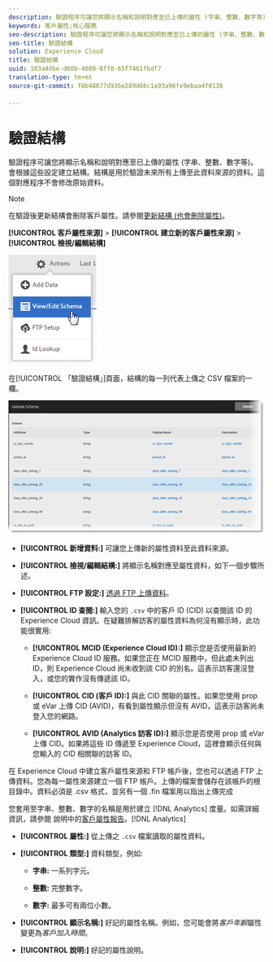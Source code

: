 ```yaml
---
description: 驗證程序可讓您將顯示名稱和說明對應至已上傳的屬性 (字串、整數、數字等)。會根據這些設定建立結構。結構是用於驗證未來所有上傳至此資料來源的資料。這個對應程序不會修改原始資料。
keywords: 客戶屬性;核心服務
seo-description: 驗證程序可讓您將顯示名稱和說明對應至已上傳的屬性 (字串、整數、數字等)。會根據這些設定建立結構。結構是用於驗證未來所有上傳至此資料來源的資料。這個對應程序不會修改原始資料。
seo-title: 驗證結構
solution: Experience Cloud
title: 驗證結構
uuid: 163a4dbe-d60b-4089-8ff8-65f7461fbdf7
translation-type: tm+mt
source-git-commit: f8b48077d936e289d66c1a93a96fe9ebaa4f0136

---
```



# 驗證結構

驗證程序可讓您將顯示名稱和說明對應至已上傳的屬性 (字串、整數、數字等)。會根據這些設定建立結構。結構是用於驗證未來所有上傳至此資料來源的資料。這個對應程序不會修改原始資料。


>[!NOTE]
>
>在驗證後更新結構會刪除客戶屬性。請參閱[更新結構 (也會刪除屬性)](../attributes/t-crs-usecase.md#task_6568898BB7C44A42ABFB86532B89063C)。


**[!UICONTROL 客戶屬性來源]** &gt; **[!UICONTROL 建立新的客戶屬性來源]** &gt; **[!UICONTROL 檢視/編輯結構]**

![](assets/view_edit_schema.png)

在[!UICONTROL 「驗證結構」]頁面，結構的每一列代表上傳之 CSV 檔案的一欄。

![](assets/06_crs_usecase.png)

* **[!UICONTROL 新增資料:]** 可讓您上傳新的屬性資料至此資料來源。

* **[!UICONTROL 檢視/編輯結構:]** 將顯示名稱對應至屬性資料，如下一個步驟所述。

* **[!UICONTROL FTP 設定:]** [透過 FTP 上傳資料](../attributes/t-upload-attributes-ftp.md#task_591C3B6733424718A62453D2F8ADF73B)。

* **[!UICONTROL ID 查閱:]** 輸入您的 `.csv` 中的客戶 ID (CID) 以查閱該 ID 的 Experience Cloud 資訊。在疑難排解訪客的屬性資料為何沒有顯示時，此功能很實用:

   * **[!UICONTROL MCID (Experience Cloud ID):]** 顯示您是否使用最新的 Experience Cloud ID 服務。如果您正在 MCID 服務中，但此處未列出 ID，則 Experience Cloud 尚未收到該 CID 的別名。這表示訪客還沒登入，或您的實作沒有傳遞該 ID。

   * **[!UICONTROL CID (客戶 ID):]** 與此 CID 關聯的屬性。如果您使用 prop 或 eVar 上傳 CID (AVID)，有看到屬性顯示但沒有 AVID，這表示訪客尚未登入您的網路。

   * **[!UICONTROL AVID (Analytics 訪客 ID):]** 顯示您是否使用 prop 或 eVar 上傳 CID。如果將這些 ID 傳遞至 Experience Cloud，這裡會顯示任何與您輸入的 CID 相關聯的訪客 ID。






在 Experience Cloud 中建立客戶屬性來源和 FTP 帳戶後，您也可以透過 FTP 上傳資料。您為每一屬性來源建立一個 FTP 帳戶。上傳的檔案會儲存在該帳戶的根目錄中。資料必須是 .csv 格式，並另有一個 .fin 檔案用以指出上傳完成

您套用至字串、整數、數字的名稱是用於建立 [!DNL Analytics] 度量。如需詳細資訊，請參閱 說明中的[客戶屬性報告](https://marketing.adobe.com/resources/help/en_US/reference/?f=reports_customer_attributes)。[!DNL Analytics]

* **[!UICONTROL 屬性:]** 從上傳之 `.csv` 檔案讀取的屬性資料。

* **[!UICONTROL 類型:]** 資料類型，例如:

   * **字串:** 一系列字元。

   * **整數:** 完整數字。

   * **數字:** 最多可有兩位小數。




* **[!UICONTROL 顯示名稱:]** 好記的屬性名稱。例如，您可能會將&#x200B;*客戶年齡*&#x200B;屬性變更為&#x200B;*客戶加入時間*。

* **[!UICONTROL 說明:]** 好記的屬性說明。



